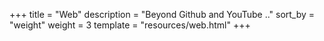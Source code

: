 +++
title = "Web"
description = "Beyond Github and YouTube .."
sort_by = "weight"
weight = 3
template = "resources/web.html"
+++
